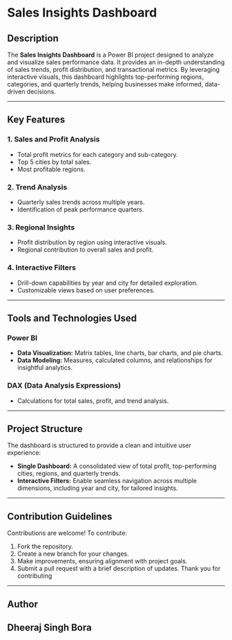 # Sales Insights Dashboard  

## Description  
The **Sales Insights Dashboard** is a Power BI project designed to analyze and visualize sales performance data. It provides an in-depth understanding of sales trends, profit distribution, and transactional metrics. By leveraging interactive visuals, this dashboard highlights top-performing regions, categories, and quarterly trends, helping businesses make informed, data-driven decisions.

---

## Key Features  

### 1. Sales and Profit Analysis  
- Total profit metrics for each category and sub-category.  
- Top 5 cities by total sales.  
- Most profitable regions.  

### 2. Trend Analysis  
- Quarterly sales trends across multiple years.  
- Identification of peak performance quarters.  

### 3. Regional Insights  
- Profit distribution by region using interactive visuals.  
- Regional contribution to overall sales and profit.  

### 4. Interactive Filters  
- Drill-down capabilities by year and city for detailed exploration.  
- Customizable views based on user preferences.

---

## Tools and Technologies Used  

### Power BI  
- **Data Visualization:** Matrix tables, line charts, bar charts, and pie charts.  
- **Data Modeling:** Measures, calculated columns, and relationships for insightful analytics.  

### DAX (Data Analysis Expressions)  
- Calculations for total sales, profit, and trend analysis.  

---

## Project Structure  
The dashboard is structured to provide a clean and intuitive user experience:  

- **Single Dashboard:** A consolidated view of total profit, top-performing cities, regions, and quarterly trends.  
- **Interactive Filters:** Enable seamless navigation across multiple dimensions, including year and city, for tailored insights.  

---

## Contribution Guidelines  
Contributions are welcome! To contribute:  

1. Fork the repository.  
2. Create a new branch for your changes.  
3. Make improvements, ensuring alignment with project goals.  
4. Submit a pull request with a brief description of updates.
Thank you for contributing

---

## Author  
**Dheeraj Singh Bora**  
---

